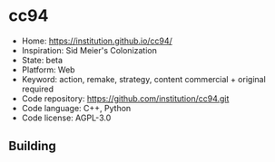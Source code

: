 # cc94

- Home: https://institution.github.io/cc94/
- Inspiration: Sid Meier's Colonization
- State: beta
- Platform: Web
- Keyword: action, remake, strategy, content commercial + original required
- Code repository: https://github.com/institution/cc94.git
- Code language: C++, Python
- Code license: AGPL-3.0

## Building
